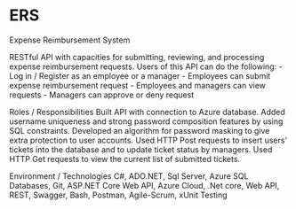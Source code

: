 # ERS
Expense Reimbursement System

RESTful API with capacities for submitting, reviewing, and processing expense reimbursement requests. Users of this API can do the following: - Log in / Register as an employee or a manager - Employees can submit expense reimbursement request - Employees and managers can view requests - Managers can approve or deny request

Roles / Responsibilities
Built  API with connection to Azure database.
Added username uniqueness and strong password composition features by using SQL constraints.
Developed an algorithm for password masking to give extra protection to user accounts.
Used HTTP Post requests to insert users' tickets into the database and to update ticket status by managers.
Used HTTP Get requests to view the current list of submitted tickets.

Environment / Technologies
C#, ADO.NET, Sql Server, Azure SQL Databases, Git, ASP.NET Core Web API, Azure Cloud, .Net core, Web API, REST, Swagger, Bash, Postman, Agile-Scrum, xUnit Testing
